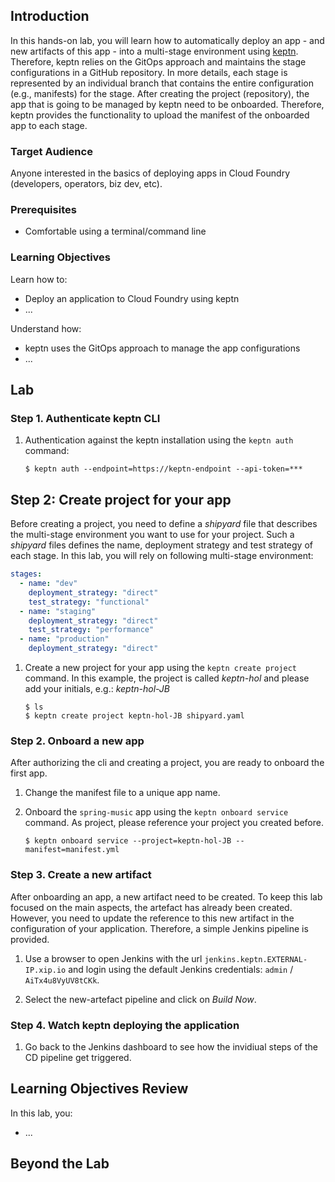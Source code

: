 ## Introduction

In this hands-on lab, you will learn how to automatically deploy an app - and new artifacts of this app - into a multi-stage environment using [keptn](keptn.sh). Therefore, keptn relies on the GitOps approach and maintains the stage configurations in a GitHub repository. In more details, each stage is represented by an individual branch that contains the entire configuration (e.g., manifests) for the stage. After creating the project (repository), the app that is going to be managed by keptn need to be onboarded. Therefore, keptn provides the functionality to upload the manifest of the onboarded app to each stage. 

### Target Audience

Anyone interested in the basics of deploying apps in Cloud Foundry (developers, operators, biz dev, etc).

### Prerequisites

* Comfortable using a terminal/command line

### Learning Objectives

Learn how to:

* Deploy an application to Cloud Foundry using keptn
* ...

Understand how:

* keptn uses the GitOps approach to manage the app configurations
* ...

## Lab

### Step 1. Authenticate keptn CLI

1. Authentication against the keptn installation using the `keptn auth` command:

    ```console
    $ keptn auth --endpoint=https://keptn-endpoint --api-token=***
    ```

## Step 2: Create project for your app

Before creating a project, you need to define a *shipyard* file that describes the multi-stage environment you want to use for your project. Such a *shipyard* files defines the name, deployment strategy and test strategy of each stage. In this lab, you will rely on following multi-stage environment: 

```yaml
stages:
  - name: "dev"
    deployment_strategy: "direct"
    test_strategy: "functional"
  - name: "staging"
    deployment_strategy: "direct"
    test_strategy: "performance"
  - name: "production"
    deployment_strategy: "direct"
```

1. Create a new project for your app using the `keptn create project` command. In this example, the project is called *keptn-hol* and please add your initials, e.g.: *keptn-hol-JB*

    ```console
    $ ls
    $ keptn create project keptn-hol-JB shipyard.yaml
    ```

### Step 2. Onboard a new app

After authorizing the cli and creating a project, you are ready to onboard the first app.

1. Change the manifest file to a unique app name.

1. Onboard the `spring-music` app using the `keptn onboard service` command. As project, please reference your project you created before.

    ```console
    $ keptn onboard service --project=keptn-hol-JB --manifest=manifest.yml
    ```

### Step 3. Create a new artifact

After onboarding an app, a new artifact need to be created. To keep this lab focused on the main aspects, the artefact has already been created. However, you need to update the reference to this new artifact in the configuration of your application. Therefore, a simple Jenkins pipeline is provided.

1. Use a browser to open Jenkins with the url `jenkins.keptn.EXTERNAL-IP.xip.io` and login using the default Jenkins credentials: `admin` / `AiTx4u8VyUV8tCKk`.

1. Select the new-artefact pipeline and click on *Build Now*.

### Step 4. Watch keptn deploying the application

1. Go back to the Jenkins dashboard to see how the invidiual steps of the CD pipeline get triggered.

## Learning Objectives Review

In this lab, you:

* ...

## Beyond the Lab

